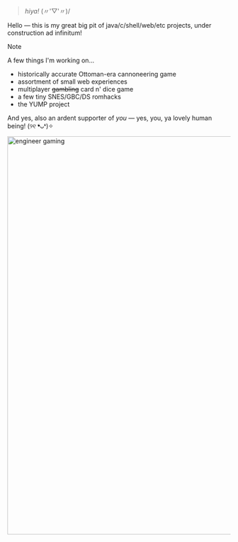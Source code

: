 > _hiya!_ (〃'▽'〃)/

Hello — this is my great big pit of java/c/shell/web/etc projects, under construction ad infinitum! 

  > [!note]
> A few things I'm working on...
> - historically accurate Ottoman-era cannoneering game
> - assortment of small web experiences
> - multiplayer ~~gambling~~ card n' dice game
> - a few tiny SNES/GBC/DS romhacks
> - the YUMP project

And yes, also an ardent supporter of _you_ — yes, you, ya lovely human being! (୨୧ ❛ᴗ❛)✧
<p align:"center">
<img width="898" alt="engineer gaming" src="https://github.com/pocketrice/pocketrice/assets/79682953/3a448f09-89e0-490a-9afc-3807ce21804f">
</p>


